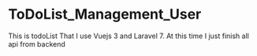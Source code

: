 # ToDoList_Management_User
This is todoList That I use Vuejs 3 and Laravel 7. At this time I just finish all api from backend
